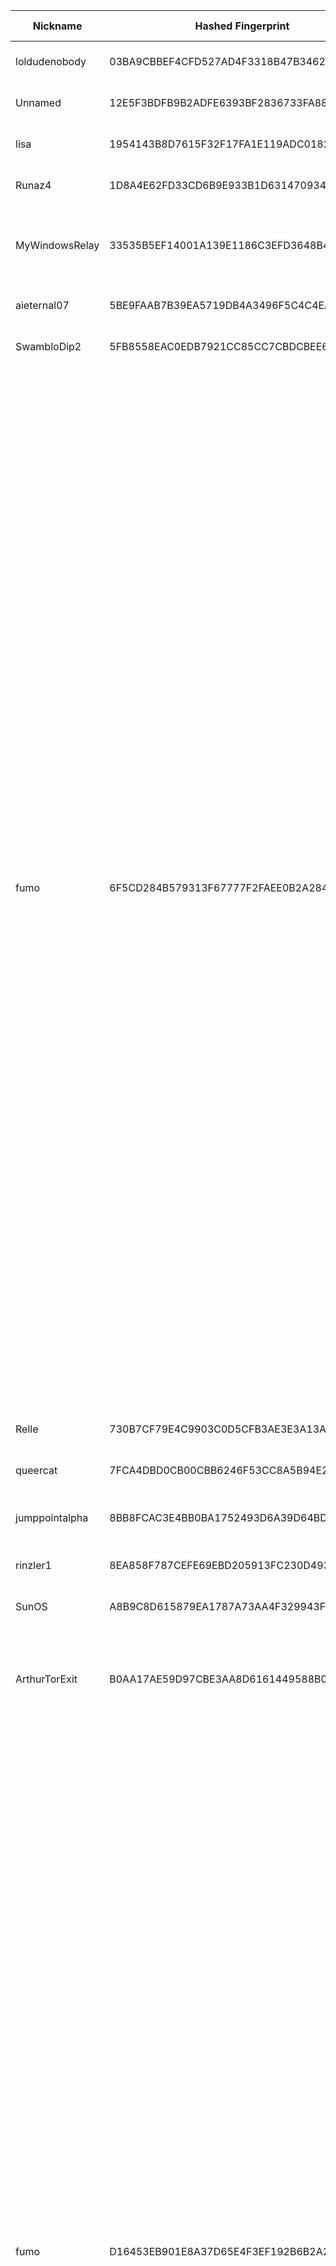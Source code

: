 | Nickname |  Hashed Fingerprint	| Or Addresses | Contact | Running | Flags | Last Seen | First Seen | Last Restarted | Advertised Bandwidth | Platform | Version | Version Status | Recommended Version | Verified hostnames | Exit policy |
|---|---|---|---|---|---|---|---|---|---|---|---|---|---|---|---|
|loldudenobody | 03BA9CBBEF4CFD527AD4F3318B47B34629ADD326 | ["103.194.228.102:9001"] | Random Person nobody@tor.org | false | Running, V2Dir, Valid | 2025-10-07 13:00:00 | 2025-10-07 13:00:00 | 2025-10-02 10:03:59 | 4289 | Tor 0.4.8.14 on Linux | 0.4.8.14 | recommended | true | N/A | ["reject *:*"]|
|Unnamed | 12E5F3BDFB9B2ADFE6393BF2836733FA88CBDE71 | ["103.193.74.214:9001"] | N/A | true | Running, V2Dir, Valid | 2025-10-07 18:00:00 | 2025-10-07 12:00:00 | 2025-07-16 07:26:43 | 1023 | Tor 0.4.8.4 on Linux | 0.4.8.4 | recommended | true | N/A | ["reject *:*"]|
|lisa | 1954143B8D7615F32F17FA1E119ADC0182E0BDF1 | ["208.115.218.134:9000"] | N/A | true | Running, V2Dir, Valid | 2025-10-07 18:00:00 | 2025-10-07 00:00:00 | 2025-10-07 14:37:38 | 0 | Tor 0.4.8.18 on Linux | 0.4.8.18 | recommended | true | N/A | ["reject *:*"]|
|Runaz4 | 1D8A4E62FD33CD6B9E933B1D6314709347B75449 | ["198.38.83.49:443"] | tor bruzzzla.de | true | Running, V2Dir, Valid | 2025-10-07 18:00:00 | 2025-10-07 12:00:00 | 2025-09-23 06:04:06 | 62635 | Tor 0.4.8.13 on Linux | 0.4.8.13 | recommended | true | N/A | ["reject *:*"]|
|MyWindowsRelay | 33535B5EF14001A139E1186C3EFD3648B40CECFD | ["121.122.59.102:9001"] | your_email@example.com | true | Running, V2Dir, Valid | 2025-10-07 18:00:00 | 2025-10-07 08:00:00 | 2025-10-07 06:53:24 | 0 | Tor 0.4.8.17 on Windows 8 [or later] | 0.4.8.17 | recommended | true | N/A | ["reject *:*"]|
|aieternal07 | 5BE9FAAB7B39EA5719DB4A3496F5C4C4EA85DCD5 | ["194.59.204.74:9001"] | ${CONTACT_GPG_FINGERPRINT} ${CONTACT_NAME} ${CONTACT_EMAIL} | true | Running, V2Dir, Valid | 2025-10-07 18:00:00 | 2025-10-07 14:00:00 | 2025-10-07 11:22:50 | 0 | Tor 0.4.8.18 on Linux | 0.4.8.18 | recommended | true | ["dheldarul.genmeta.eu"] | ["reject *:*"]|
|SwambloDip2 | 5FB8558EAC0EDB7921CC85CC7CBDCBEE604A99AA | ["89.147.109.14:9001"] | Swamblodip <swamblodip AT tutamail dot com> | true | Running, V2Dir, Valid | 2025-10-07 18:00:00 | 2025-10-07 01:00:00 | 2025-10-07 00:35:41 | 0 | Tor 0.4.8.18 on Linux | 0.4.8.18 | recommended | true | N/A | ["reject *:*"]|
|fumo | 6F5CD284B579313F67777F2FAEE0B2A284A76C40 | ["45.133.73.63:443"] | fumonion [] protonmail (dot) com | false | Exit, Running, V2Dir, Valid | 2025-10-07 02:00:00 | 2025-10-07 02:00:00 | 2025-10-07 01:10:04 | 0 | Tor 0.4.8.18 on Linux | 0.4.8.18 | recommended | true | N/A | ["reject 0.0.0.0/8:*","reject 169.254.0.0/16:*","reject 127.0.0.0/8:*","reject 192.168.0.0/16:*","reject 10.0.0.0/8:*","reject 172.16.0.0/12:*","reject 45.133.73.63:*","accept *:20-21","accept *:43","accept *:53","accept *:79","accept *:80-81","accept *:83","accept *:85","accept *:86","accept *:88","accept *:90","accept *:110","accept *:143","accept *:220","accept *:389","accept *:443","accept *:464","accept *:531","accept *:543-544","accept *:554","accept *:636","accept *:706","accept *:749","accept *:873","accept *:902-904","accept *:981","accept *:989-990","accept *:991","accept *:992","accept *:993","accept *:995","accept *:1043","accept *:1103","accept *:1113","accept *:1194","accept *:1220","accept *:1293","accept *:1500","accept *:1533","accept *:1677","accept *:1723","accept *:1755","accept *:1863","accept *:1883","accept *:2082","accept *:2083","accept *:2086-2087","accept *:2095-2096","accept *:2102-2104","accept *:3690","accept *:4321","accept *:4643","accept *:4070","accept *:5004","accept *:5050","accept *:5190","accept *:5222-5223","accept *:5228","accept *:5287","accept *:5675","accept *:6880","accept *:8008","accept *:8074","accept *:8082","accept *:8087-8088","accept *:8232-8233","accept *:8332-8333","accept *:8443","accept *:8502","accept *:8601","accept *:8602","accept *:8888","accept *:9418","accept *:11371","accept *:19294","accept *:19638","accept *:50002","accept *:64738","reject *:*"]|
|Relle | 730B7CF79E4C9903C0D5CFB3AE3E3A13A00C4F12 | ["151.61.219.90:9001"] | muahmmadali@proton.me | true | Running, V2Dir, Valid | 2025-10-07 18:00:00 | 2025-10-07 12:00:00 | 2025-10-07 15:24:38 | 97280 | Tor 0.4.8.16 on Linux | 0.4.8.16 | recommended | true | N/A | ["reject *:*"]|
|queercat | 7FCA4DBD0CB00CBB6246F53CC8A5B94E29F31E3E | ["23.137.253.39:8080","[2602:fc24:19:e:b2fe:8b26:a10a:6e4e]:8080"] | 94f8607f@queer.cat | true | Running, V2Dir, Valid | 2025-10-07 18:00:00 | 2025-10-07 17:00:00 | 2025-10-07 16:18:18 | 94208 | Tor 0.4.8.16 on Linux | 0.4.8.16 | recommended | true | N/A | ["reject *:*"]|
|jumppointalpha | 8BB8FCAC3E4BB0BA1752493D6A39D64BD325AD9F | ["119.40.107.239:9001"] | N/A | true | Fast, Running, V2Dir, Valid | 2025-10-07 18:00:00 | 2025-10-07 10:00:00 | 2025-10-07 09:47:49 | 814063 | Tor 0.4.8.10 on Linux | 0.4.8.10 | recommended | true | ["119-40-107-239.ip4.superloop.au"] | ["reject *:*"]|
|rinzler1 | 8EA858F787CEFE69EBD205913FC230D4932A0920 | ["172.235.153.202:443","[2a01:7e04::2000:58ff:feb9:7d5]:443"] | tor.stoic226@simplelogin.com | true | Running, Valid | 2025-10-07 18:00:00 | 2025-10-07 07:00:00 | 2025-10-07 06:04:07 | 0 | Tor 0.4.8.18 on Linux | 0.4.8.18 | recommended | true | ["172-235-153-202.ip.linodeusercontent.com"] | ["reject *:*"]|
|SunOS | A8B9C8D615879EA1787A73AA4F329943FF8BEA07 | ["193.124.44.87:8443"] | . . . | true | Running, V2Dir, Valid | 2025-10-07 18:00:00 | 2025-10-07 16:00:00 | 2025-10-07 14:49:19 | 0 | Tor 0.4.8.18 on Linux | 0.4.8.18 | recommended | true | N/A | ["reject *:*"]|
|ArthurTorExit | B0AA17AE59D97CBE3AA8D6161449588B0215F19E | ["72.60.213.119:9001","[2a02:4780:28:448e::1]:9001"] | arthurfinnn7@gmail.com | false | Exit, Running, V2Dir, Valid | 2025-10-07 01:00:00 | 2025-10-07 01:00:00 | 2025-10-07 00:25:46 | 0 | Tor 0.4.8.16 on Linux | 0.4.8.16 | recommended | true | ["srv1049030.hstgr.cloud"] | ["reject 0.0.0.0/8:*","reject 169.254.0.0/16:*","reject 127.0.0.0/8:*","reject 192.168.0.0/16:*","reject 10.0.0.0/8:*","reject 172.16.0.0/12:*","reject 72.60.213.119:*","accept *:*"]|
|fumo | D16453EB901E8A37D65E4F3EF192B6B2A221353B | ["185.132.53.107:443","[2a14:c380:50:62::a]:443"] | fumonion [] protonmail (dot) com | false | Exit, Running, V2Dir, Valid | 2025-10-07 02:00:00 | 2025-10-07 02:00:00 | 2025-10-07 00:55:47 | 0 | Tor 0.4.8.18 on Linux | 0.4.8.18 | recommended | true | N/A | ["reject 0.0.0.0/8:*","reject 169.254.0.0/16:*","reject 127.0.0.0/8:*","reject 192.168.0.0/16:*","reject 10.0.0.0/8:*","reject 172.16.0.0/12:*","reject 185.132.53.107:*","accept *:20-21","accept *:43","accept *:53","accept *:79","accept *:80-81","accept *:83","accept *:85","accept *:86","accept *:88","accept *:90","accept *:110","accept *:143","accept *:220","accept *:389","accept *:443","accept *:464","accept *:531","accept *:543-544","accept *:554","accept *:636","accept *:706","accept *:749","accept *:873","accept *:902-904","accept *:981","accept *:989-990","accept *:991","accept *:992","accept *:993","accept *:995","accept *:1043","accept *:1103","accept *:1113","accept *:1194","accept *:1220","accept *:1293","accept *:1500","accept *:1533","accept *:1677","accept *:1723","accept *:1755","accept *:1863","accept *:1883","accept *:2082","accept *:2083","accept *:2086-2087","accept *:2095-2096","accept *:2102-2104","accept *:3690","accept *:4321","accept *:4643","accept *:4070","accept *:5004","accept *:5050","accept *:5190","accept *:5222-5223","accept *:5228","accept *:5287","accept *:5675","accept *:6880","accept *:8008","accept *:8074","accept *:8082","accept *:8087-8088","accept *:8232-8233","accept *:8332-8333","accept *:8443","accept *:8502","accept *:8601","accept *:8602","accept *:8888","accept *:9418","accept *:11371","accept *:19294","accept *:19638","accept *:50002","accept *:64738","reject *:*"]|
|sideshowbob | D22C214CBAA9CAE792A96CE714B955BDB7129A07 | ["64.31.62.158:9000"] | N/A | true | Running, V2Dir, Valid | 2025-10-07 18:00:00 | 2025-10-07 00:00:00 | 2025-10-07 14:38:42 | 0 | Tor 0.4.8.18 on Linux | 0.4.8.18 | recommended | true | N/A | ["reject *:*"]|
|Unnamed | DA1492214A9AD08F564F85E3DAD5A91CBD5DE170 | ["109.205.195.130:9001"] | N/A | false | Running, V2Dir, Valid | 2025-10-07 16:00:00 | 2025-10-07 16:00:00 | 2025-10-07 15:02:16 | 0 | Tor 0.4.8.18 on Linux | 0.4.8.18 | recommended | true | N/A | ["reject *:*"]|
